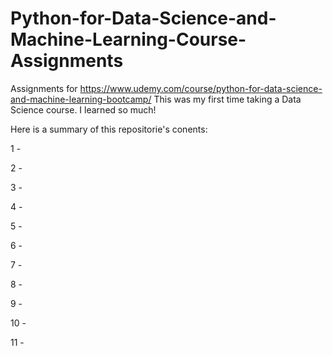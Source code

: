 # Python-for-Data-Science-and-Machine-Learning-Course-Assignments
Assignments for https://www.udemy.com/course/python-for-data-science-and-machine-learning-bootcamp/
This was my first time taking a Data Science course. I learned so much!

Here is a summary of this repositorie's conents:

1 - 

2 - 

3 - 

4 - 

5 -

6 - 

7 -

8 -

9 -

10 -

11 - 
